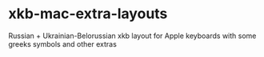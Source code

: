 # xkb-mac-extra-layouts
Russian + Ukrainian-Belorussian xkb layout for Apple keyboards with some greeks symbols and other extras
